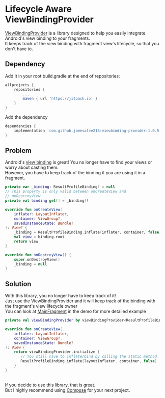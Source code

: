 # Lifecycle Aware ViewBindingProvider

[ViewBindingProvider](https://github.com/jamesalee213/viewbinding-provider/blob/main/library/src/main/java/com/jal/viewbinding/ViewBindingProvider.kt) is a library designed to help you easily integrate Android's view binding to your fragments. <br>
It keeps track of the view binding with fragment view's lifecycle, so that you don't have to.

## Dependency
Add it in your root build.gradle at the end of repositories:
```groovy
allprojects {
    repositories {
        ...
        maven { url 'https://jitpack.io' }
    }
}
```
Add the dependency
```groovy
dependencies {
    implementation 'com.github.jamesalee213:viewbinding-provider:1.0.5'
}
```

## Problem
Android's [view binding](https://developer.android.com/topic/libraries/view-binding) is great!
You no longer have to find your views or worry about casting them. <br>
However, you have to keep track of the binding if you are using it in a fragment.

```kotlin
private var _binding: ResultProfileBinding? = null
// This property is only valid between onCreateView and
// onDestroyView.
private val binding get() = _binding!!

override fun onCreateView(
    inflater: LayoutInflater,
    container: ViewGroup?,
    savedInstanceState: Bundle?
): View? {
    _binding = ResultProfileBinding.inflate(inflater, container, false)
    val view = binding.root
    return view
}

override fun onDestroyView() {
    super.onDestroyView()
    _binding = null
}
```

## Solution
With this library, you no longer have to keep track of it!<br>
Just use the ViewBindingProvider and it will keep track of the binding with the fragment's view lifecycle owner <br>
You can look at 
[MainFragment](https://github.com/jamesalee213/viewbinding-provider/blob/main/demo/app/src/main/java/com/jal/viewbinding/demo/MainFragment.kt)
in the demo for more detailed example <br>

```kotlin
private val viewBindingProvider by viewBindingProvider<ResultProfileBinding>()

override fun onCreateView(
    inflater: LayoutInflater,
    container: ViewGroup?,
    savedInstanceState: Bundle?
): View {
    return viewBindingProvider.initialize {
       // You still have to inflate/bind by calling the static method
       ResultProfileBinding.inflate(layoutInflater, container, false)
    }
}
```

<br> If you decide to use this library, that is great.<br>
But I highly recommend using [Compose](https://developer.android.com/jetpack/compose) for your next project.
